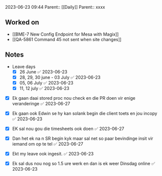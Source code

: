 2023-06-23 09:44
Parent:: [[Daily]] 
Parent:: xxxx






## Worked on

- [[BME-7 New Config Endpoint for Mesa with Magix]]
- [[QA-5861 Command 45 not sent when site changes]]

## Notes

- Leave days
	- [x] 26 June ✅ 2023-06-23
	- [x] 28, 29, 30 june  - 03 July ✅ 2023-06-23
	- [x] 05, 06 July ✅ 2023-06-23
	- [x] 11, 12 july ✅ 2023-06-23

- [x] Ek gaan daai stored proc nou check en die PR doen vir enige veranderinge ✅ 2023-06-27
- [x] Ek gaan ook Edwin se hy kan solank begin die client toets en jou incopy ✅ 2023-06-23
- [x] EK sal nou gou die timesheets ook doen ✅ 2023-06-27
- [x] Dan het ek na n SR begin kyk maar sal net so paar bevindinge insit vir iemand om op te tel ✅ 2023-06-27
- [x] Ekt my leave ook ingesit. ✅ 2023-06-23
- [x] Ek sal dus nou nog so 1.5 ure werk en dan is ek weer Dinsdag online ✅ 2023-06-23





